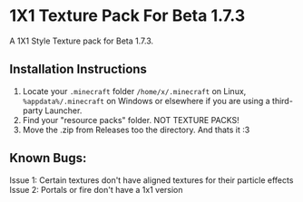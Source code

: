 # 1X1 Texture Pack For Beta 1.7.3
A 1X1 Style Texture pack for Beta 1.7.3. 

## Installation Instructions
1. Locate your `.minecraft` folder `/home/x/.minecraft` on Linux, `%appdata%/.minecraft` on Windows or elsewhere if you are using a third-party Launcher.
2. Find your "resource packs" folder. NOT TEXTURE PACKS!
3. Move the .zip from Releases too the directory.
And thats it :3

## Known Bugs:
Issue 1: Certain textures don't have aligned textures for their particle effects
Issue 2: Portals or fire don't have a 1x1 version

